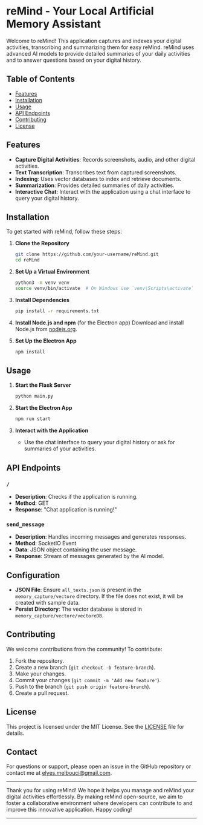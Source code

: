 # reMind - Your Local Artificial Memory Assistant

Welcome to reMind! This application captures and indexes your digital activities, transcribing and summarizing them for easy reMind. reMind uses advanced AI models to provide detailed summaries of your daily activities and to answer questions based on your digital history.

## Table of Contents

- [Features](#features)
- [Installation](#installation)
- [Usage](#usage)
- [API Endpoints](#api-endpoints)
- [Contributing](#contributing)
- [License](#license)

## Features

- **Capture Digital Activities**: Records screenshots, audio, and other digital activities.
- **Text Transcription**: Transcribes text from captured screenshots.
- **Indexing**: Uses vector databases to index and retrieve documents.
- **Summarization**: Provides detailed summaries of daily activities.
- **Interactive Chat**: Interact with the application using a chat interface to query your digital history.

## Installation

To get started with reMind, follow these steps:

1. **Clone the Repository**
    ```sh
    git clone https://github.com/your-username/reMind.git
    cd reMind
    ```

2. **Set Up a Virtual Environment**
    ```sh
    python3 -m venv venv
    source venv/bin/activate  # On Windows use `venv\Scripts\activate`
    ```

3. **Install Dependencies**
    ```sh
    pip install -r requirements.txt
    ```

4. **Install Node.js and npm** (for the Electron app)
    Download and install Node.js from [nodejs.org](https://nodejs.org/).

5. **Set Up the Electron App**
    ```sh
    npm install
    ```

## Usage

1. **Start the Flask Server**
    ```sh
    python main.py
    ```

2. **Start the Electron App**
    ```sh
    npm run start
    ```

3. **Interact with the Application**
    - Use the chat interface to query your digital history or ask for summaries of your activities.

## API Endpoints

### `/`
- **Description**: Checks if the application is running.
- **Method**: GET
- **Response**: "Chat application is running!"

### `send_message`
- **Description**: Handles incoming messages and generates responses.
- **Method**: SocketIO Event
- **Data**: JSON object containing the user message.
- **Response**: Stream of messages generated by the AI model.

## Configuration

- **JSON File**: Ensure `all_texts.json` is present in the `memory_capture/vectore` directory. If the file does not exist, it will be created with sample data.
- **Persist Directory**: The vector database is stored in `memory_capture/vectore/vectoreDB`.

## Contributing

We welcome contributions from the community! To contribute:

1. Fork the repository.
2. Create a new branch (`git checkout -b feature-branch`).
3. Make your changes.
4. Commit your changes (`git commit -m 'Add new feature'`).
5. Push to the branch (`git push origin feature-branch`).
6. Create a pull request.

## License

This project is licensed under the MIT License. See the [LICENSE](LICENSE) file for details.

## Contact

For questions or support, please open an issue in the GitHub repository or contact me at elyes.melbouci@gmail.com.

---

Thank you for using reMind! We hope it helps you manage and reMind your digital activities effortlessly. 
By making reMind open-source, we aim to foster a collaborative environment where developers can contribute to and improve this innovative application. Happy coding!


---


